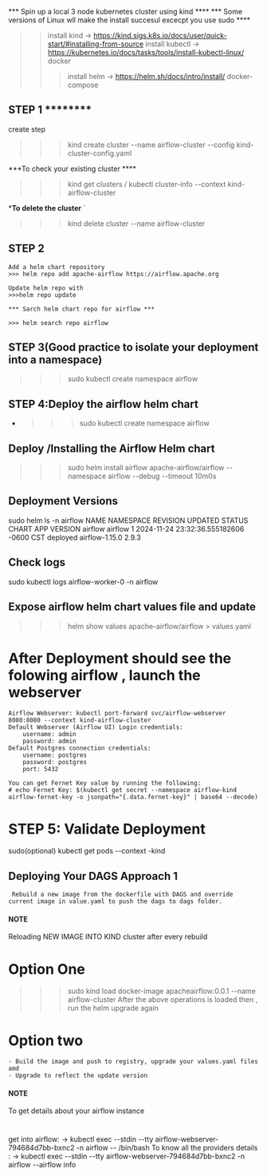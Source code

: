 *** Spin up a local 3 node kubernetes cluster using kind ****
*** Some versions of Linux wll make the install succesul excecpt you use sudo ****

>> install kind -> https://kind.sigs.k8s.io/docs/user/quick-start/#installing-from-source
>> install kubectl -> https://kubernetes.io/docs/tasks/tools/install-kubectl-linux/
>>  docker
>>> install helm -> https://helm.sh/docs/intro/install/
>> docker-compose

## STEP 1 ********
 create step 
>>>  kind create cluster --name airflow-cluster --config kind-cluster-config.yaml

***To check your existing cluster ****
  
>>> kind get clusters / kubectl cluster-info --context kind-airflow-cluster

***To delete the cluster**
`
>>> kind delete cluster --name airflow-cluster

## STEP 2
    Add a helm chart repository
    >>> helm repo add apache-airflow https://airflow.apache.org

    Update helm repo with
    >>>helm repo update

    *** Sarch helm chart repo for airflow ***

    >>> helm search repo airflow

## STEP 3(Good practice to isolate your deployment into a namespace) 
>>> sudo kubectl create namespace airflow

## STEP 4:Deploy the airflow helm chart 
- >>> sudo kubectl create namespace airflow

## Deploy /Installing the Airflow Helm chart
>>> sudo helm install airflow apache-airflow/airflow --namespace airflow --debug --timeout 10m0s

## Deployment Versions
sudo helm ls -n airflow
NAME    NAMESPACE       REVISION        UPDATED                                 STATUS          CHART           APP VERSION
airflow airflow         1               2024-11-24 23:32:36.555182606 -0600 CST deployed        airflow-1.15.0  2.9.3   

## Check logs 
sudo kubectl logs airflow-worker-0 -n airflow

## Expose airflow helm chart values file  and update

>>> helm show values apache-airflow/airflow > values.yaml

# After Deployment should see the folowing airflow , launch the webserver

    Airflow Webserver: kubectl port-forward svc/airflow-webserver 8080:8080 --context kind-airflow-cluster
    Default Webserver (Airflow UI) Login credentials: 
        username: admin
        password: admin
    Default Postgres connection credentials:
        username: postgres
        password: postgres
        port: 5432

    You can get Fernet Key value by running the following:
    # echo Fernet Key: $(kubectl get secret --namespace airflow-kind airflow-fernet-key -o jsonpath="{.data.fernet-key}" | base64 --decode)

# STEP 5: Validate Deployment
sudo(optional)   kubectl get pods --context -kind  

## Deploying Your DAGS Approach 1

     Rebuild a new image from the dockerfile with DAGS and override current image in value.yaml to push the dags to dags folder.

#### NOTE  ###############################################
 Reloading NEW IMAGE INTO KIND cluster after every rebuild
# #########################################################
   # Option One
   >>>sudo  kind load docker-image  apacheairflow:0.0.1 --name airflow-cluster
   After the above operations is loaded then , run the  helm upgrade again 

   # Option two
    - Build the image and push to registry, upgrade your values.yaml files amd 
    - Upgrade to reflect the update version

#### NOTE  ###############################################
To get details about your airflow instance
# #########################################################

get into airflow: ->  kubectl exec --stdin --tty  airflow-webserver-794684d7bb-bxnc2  -n airflow -- /bin/bash
To know all the providers details : ->  kubectl exec --stdin --tty  airflow-webserver-794684d7bb-bxnc2  -n airflow --airflow info
